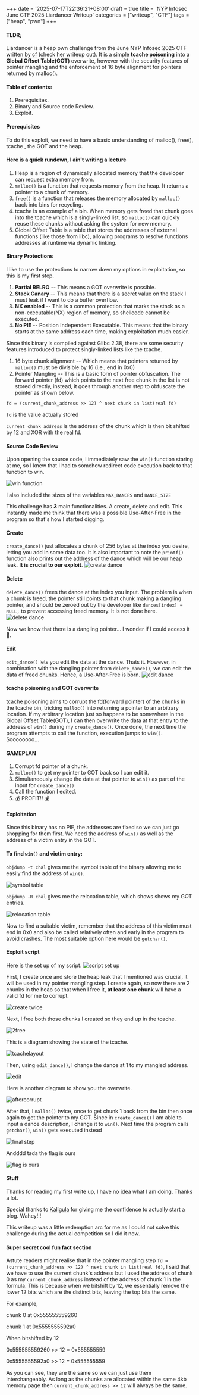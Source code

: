 +++
date = '2025-07-17T22:36:21+08:00'
draft = true
title = 'NYP Infosec June CTF 2025 Liardancer Writeup'
categories = ["writeup", "CTF"]
tags = ["heap", "pwn"]
+++

#### TLDR;

Liardancer is a heap pwn challenge from the June NYP Infosec 2025 CTF written by [cf](https://wrenches.online/nyp.html) (check her writeup out). 
It is a simple **tcache poisoning** into a **Global Offset Table(GOT)** overwrite, however with the security features of pointer mangling and the enforcement of 16 byte alignment for pointers returned by malloc().

#### Table of contents:
1. Prerequisites.
1. Binary and Source code Review.
1. Exploit.

#### Prerequisites
To do this exploit, we need to have a basic understanding of malloc(), free(), tcache , the GOT and the heap.

#### Here is a quick rundown, I ain't writing a lecture 

1. Heap is a region of dynamically allocated memory that the developer can request extra memory from.
1. `malloc()` is a function that requests memory from the heap. It returns a pointer to a chunk of memory.
1. `free()` is a function that releases the memory allocated by `malloc()` back into bins for recycling.
1. tcache is an example of a bin. When memory gets freed that chunk goes into the tcache which is a singly-linked list, so `malloc()` can quickly reuse these chunks without asking the system for new memory. 
1. Global Offset Table is a table that stores the addresses of external functions (like those from libc), allowing programs to resolve functions addresses at runtime via dynamic linking. 

#### Binary Protections

I like to use the protections to narrow down my options in exploitation, so this is my first step. 
1. **Partial RELRO** -- This means a GOT overwrite is possible.
1. **Stack Canary** -- This means that there is a secret value on the stack I must leak if I want to do a buffer overflow.
1. **NX enabled** -- This is a common protection that marks the stack as a non-executable(NX) region of memory, so shellcode cannot be executed. 
1. **No PIE** -- Position Independent Executable. This means that the binary starts at the same address each time, making exploitation much easier.

Since this binary is compiled against Glibc 2.38, there are some security features introduced to protect singly-linked lists like the tcache. 
1. 16 byte chunk alignment -- Which means that pointers returned by `malloc()` must be divisible by 16 (i.e., end in 0x0)
1. Pointer Mangling -- This is a basic form of pointer obfuscation. The forward pointer (fd) which points to the next free chunk in the list is not stored directly, instead, it goes through another step to obfuscate the pointer as shown below. 

`fd = (current_chunk_address >> 12) ^ next chunk in list(real fd)` 

`fd` is the value actually stored

`current_chunk_address` is the address of the chunk which is then bit shifted by 12 and XOR with the real fd.

#### Source Code Review
Upon opening the source code, I immediately saw the `win()` function staring at me, so I knew that I had to somehow redirect code execution back to that function to win.

![win function](/post/liardancer/images/winfunc.png)

I also included the sizes of the variables `MAX_DANCES` and `DANCE_SIZE`

This challenge has **3** main functionalities. A create, delete and edit. This instantly made me think that there was a possible Use-After-Free in the program so that's how I started digging. 

#### Create
`create_dance()` just allocates a chunk of 256 bytes at the index you desire, letting you add in some data too. It is also important to note the `printf()` function also prints out the address of the dance which will be our heap leak. **It is crucial to our exploit**.
![create dance](/post/liardancer/images/createdance.png)

#### Delete
`delete_dance()` frees the dance at the index you input. The problem is when a chunk is freed, the pointer still points to that chunk making a dangling pointer, and should be zeroed out by the developer like `dances[index] = NULL;` to prevent accessing freed memory. It is not done here. 
![delete dance](/post/liardancer/images/delete.png)

Now we know that there is a dangling pointer... I wonder if I could access it 🤔. 

#### Edit
`edit_dance()` lets you edit the data at the dance. Thats it. However, in combination with the dangling pointer from `delete_dance()`, we can edit the data of freed chunks. Hence, a Use-After-Free is born. 
![edit dance](/post/liardancer/images/edit.png)

#### tcache poisoning and GOT overwrite 
tcache poisoning aims to corrupt the fd(forward pointer) of the chunks in the tcache bin, tricking `malloc()` into returning a pointer to an arbitrary location. If my arbitrary location just so happens to be somewhere in the Global Offset Table(GOT), I can then overwrite the data at that entry to the address of `win()` during my `create_dance()`. Once done, the next time the program attempts to call the function, execution jumps to `win()`. Soooooooo...

#### GAMEPLAN
1. Corrupt fd pointer of a chunk. 
1. `malloc()` to get my pointer to GOT back so I can edit it.
1. Simultaneously change the data at that pointer to `win()` as part of the input for `create_dance()`
1. Call the function I edited. 
1. 💰 PROFIT!! 💰

#### Exploitation 
Since this binary has no PIE, the addresses are fixed so we can just go shopping for them first. We need the address of `win()` as well as the address of a victim entry in the GOT.

#### To find `win()` and victim entry:

`objdump -t chal` gives me the symbol table of the binary allowing me to easily find the address of `win()`.

![symbol table](/post/liardancer/images/symboltable.png)

`objdump -R chal` gives me the relocation table, which shows shows my GOT entries.

![relocation table](/post/liardancer/images/relocationtable.png)

Now to find a suitable victim, remember that the address of this victim must end in 0x0 and also be called relatively often and early in the program to avoid crashes. The most suitable option here would be `getchar()`.

#### Exploit script 
Here is the set up of my script.
![script set up](/post/liardancer/images/scriptsetup.png)

First, I create once and store the heap leak that I mentioned was crucial, it will be used in my pointer mangling step.
I create again, so now there are 2 chunks in the heap so that when I free it, **at least one chunk** will have a valid fd for me to corrupt.

![create twice](/post/liardancer/images/createtwice.png)

Next, I free both those chunks I created so they end up in the tcache.

![2free](/post/liardancer/images/2free.png)

This is a diagram showing the state of the tcache.

![tcachelayout](/post/liardancer/images/tcachelayout.png)

Then, using `edit_dance()`, I change the dance at 1 to my mangled address. 

![edit](/post/liardancer/images/edit1.png)

Here is another diagram to show you the overwrite.

![aftercorrupt](/post/liardancer/images/aftercorrupt.png)

After that, I `malloc()` twice, once to get chunk 1 back from the bin then once again to get the pointer to my GOT. Since in `create_dance()` I am able to input a dance description, I change it to `win()`. Next time the program calls `getchar()`, `win()` gets executed instead

![final step](/post/liardancer/images/finalstep1.png)

Andddd tada the flag is ours

![flag is ours](/post/liardancer/images/flagisours.png)

#### Stuff
Thanks for reading my first write up, I have no idea what I am doing, Thanks a lot. 

Special thanks to [Kaligula](https://kaligulaarmblessed.github.io/) for giving me the confidence to actually start a blog. Wahey!!!

This writeup was a little redemption arc for me as I could not solve this challenge during the actual competition so I did it now.

#### Super secret cool fun fact section
Astute readers might realise that in the pointer mangling step `fd = (current_chunk_address >> 12) ^ next chunk in list(real fd)`, I said that we have to use the current chunk's address but I used the address of chunk 0 as my `current_chunk_address` instead of the address of chunk 1 in the formula. This is because when we bitshift by 12, we essentially remove the lower 12 bits which are the distinct bits, leaving the top bits the same. 

For example,

chunk 0 at 0x555555559260

chunk 1 at 0x5555555592a0

When bitshifted by 12 

0x555555559260 >> 12 = 0x555555559

0x5555555592a0 >> 12 = 0x555555559

As you can see, they are the same so we can just use them interchangeably. As long as the chunks are allocated within the same 4kb memory page then `current_chunk_address >> 12` will always be the same.



